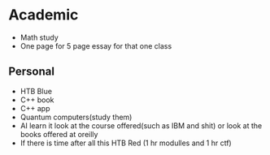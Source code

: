 # Academic 
- Math study 
- One page for 5 page essay for that one class 

## Personal
- HTB Blue 
- C++ book 
- C++ app 
- Quantum computers(study them)
- AI learn it look at the course offered(such as IBM and shit) or look at the books offered at oreilly 
- If there is time after all this HTB Red (1 hr modulles and 1 hr ctf)